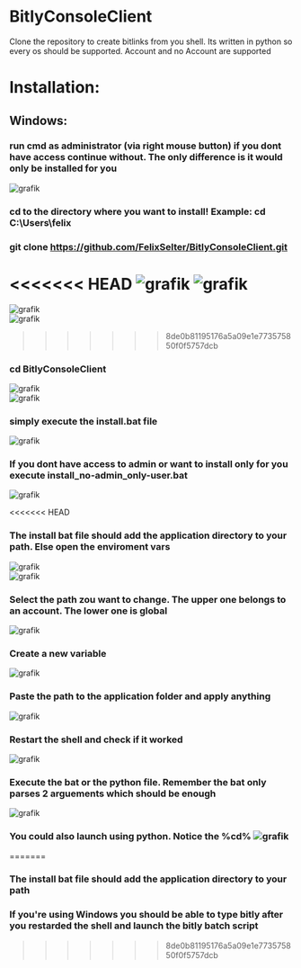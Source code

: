 # BitlyConsoleClient
Clone the repository to create bitlinks from you shell. Its written in python so every os should be supported. Account and no Account are supported

# Installation:
## Windows:  
### run cmd as administrator (via right mouse button) if you dont have access continue without. The only difference is it would only be installed for you
![grafik](https://user-images.githubusercontent.com/55546882/97017865-b8621480-154e-11eb-880b-aa0a3b3b0635.png)
### cd to the directory where you want to install! Example: cd C:\Users\felix
### git clone https://github.com/FelixSelter/BitlyConsoleClient.git
<<<<<<< HEAD
![grafik](https://user-images.githubusercontent.com/55546882/97016090-9bc4dd00-154c-11eb-8fa2-2047a60a9903.png)  ![grafik](https://user-images.githubusercontent.com/55546882/97016927-9c11a800-154d-11eb-88d7-62e8f0285635.png)
=======
![grafik](https://user-images.githubusercontent.com/55546882/97016090-9bc4dd00-154c-11eb-8fa2-2047a60a9903.png)  
![grafik](https://user-images.githubusercontent.com/55546882/97016927-9c11a800-154d-11eb-88d7-62e8f0285635.png)
>>>>>>> 8de0b81195176a5a09e1e773575850f0f5757dcb
### cd BitlyConsoleClient
![grafik](https://user-images.githubusercontent.com/55546882/97017082-cc594680-154d-11eb-9f7b-146729c2ed6b.png)  
![grafik](https://user-images.githubusercontent.com/55546882/97018307-4938f000-154f-11eb-8d88-1a2454b81c2a.png)
### simply execute the install.bat file
![grafik](https://user-images.githubusercontent.com/55546882/97017643-76d16980-154e-11eb-8427-4937e19032a0.png)
### If you dont have access to admin or want to install only for you execute install_no-admin_only-user.bat
![grafik](https://user-images.githubusercontent.com/55546882/97018454-74234400-154f-11eb-911e-909eae63123a.png)


<<<<<<< HEAD
### The install bat file should add the application directory to your path. Else open the enviroment vars
![grafik](https://user-images.githubusercontent.com/55546882/97019801-0c6df880-1551-11eb-826f-82e3c254b4ed.png)  
![grafik](https://user-images.githubusercontent.com/55546882/97019977-4808c280-1551-11eb-96e3-d63c29e29104.png)
### Select the path zou want to change. The upper one belongs to an account. The lower one is global
![grafik](https://user-images.githubusercontent.com/55546882/97020164-82725f80-1551-11eb-9f5b-ab3bc407cc56.png)
### Create a new variable
![grafik](https://user-images.githubusercontent.com/55546882/97020422-d4b38080-1551-11eb-9895-b7221fdfdb21.png)
### Paste the path to the application folder and apply anything

![grafik](https://user-images.githubusercontent.com/55546882/97020615-0d535a00-1552-11eb-9b65-3970b790a7ec.png)
### Restart the shell and check if it worked
![grafik](https://user-images.githubusercontent.com/55546882/97020910-720eb480-1552-11eb-80c4-cc2f6f254fde.png)
### Execute the bat or the python file. Remember the bat only parses 2 arguements which should be enough
![grafik](https://user-images.githubusercontent.com/55546882/97021714-7be4e780-1553-11eb-9cf2-5328f54ef967.png)
### You could also launch using python. Notice the %cd% ![grafik](https://user-images.githubusercontent.com/55546882/97022386-573d3f80-1554-11eb-8515-db98cb9a6d1e.png)




=======
### The install bat file should add the application directory to your path
### If you're using Windows you should be able to type bitly after you restarded the shell and launch the bitly batch script
>>>>>>> 8de0b81195176a5a09e1e773575850f0f5757dcb

